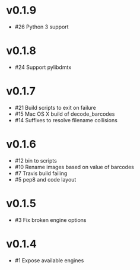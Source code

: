 # v0.1.9
- #26 Python 3 support

# v0.1.8
- #24 Support pylibdmtx

# v0.1.7
- #21 Build scripts to exit on failure
- #15 Mac OS X build of decode_barcodes
- #14 Suffixes to resolve filename collisions

# v0.1.6
- #12 bin to scripts
- #10 Rename images based on value of barcodes
- #7 Travis build failing
- #5 pep8 and code layout

# v0.1.5
- #3 Fix broken engine options

# v0.1.4
- #1 Expose available engines
